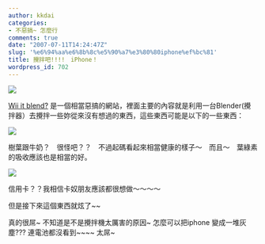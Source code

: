 ```yaml
---
author: kkdai
categories:
- 不惡搞~ 怎麼行
comments: true
date: "2007-07-11T14:24:47Z"
slug: '%e6%94%aa%e6%8b%8c%e5%90%a7%e3%80%80iphone%ef%bc%81'
title: 攪拌吧!!!!　iPhone！
wordpress_id: 702
---
```


![](http://www.willitblend.com/images/logo.jpg)

[Wii it blend?](http://www.willitblend.com/) 是一個相當惡搞的網站，裡面主要的內容就是利用一台Blender(攪拌器）去攪拌一些妳從來沒有想過的東西，這些東西可能是以下的一些東西：

[![](http://www.willitblend.com/images/greendrink_thumb.jpg)](http://www.willitblend.com/videos.aspx?type=safe&video=greendrink)

樹葉跟牛奶？　很怪吧？？　不過起碼看起來相當健康的樣子～　而且～　葉綠素的吸收應該也是相當的好。

[![](http://www.willitblend.com/images/creditcards_thumb.jpg)](http://www.willitblend.com/videos.aspx?type=safe&video=creditcards)

信用卡？？我相信卡奴朋友應該都很想做～～～～

但是接下來這個東西就炫了~~







真的很屌~ 不知道是不是攪拌機太厲害的原因~ 怎麼可以把iphone 變成一堆灰塵??? 連電池都沒看到~~~~ 太屌~

